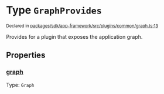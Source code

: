 # Type `GraphProvides`
<sub>Declared in [packages/sdk/app-framework/src/plugins/common/graph.ts:13](https://github.com/dxos/dxos/blob/d2aae6ea4/packages/sdk/app-framework/src/plugins/common/graph.ts#L13)</sub>


Provides for a plugin that exposes the application graph.

## Properties
### [graph](https://github.com/dxos/dxos/blob/d2aae6ea4/packages/sdk/app-framework/src/plugins/common/graph.ts#L14)
Type: <code>Graph</code>





